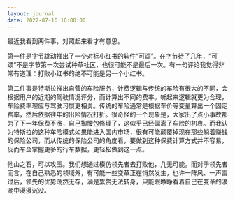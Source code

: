 ```yaml
---
layout: journal
date: 2022-07-16 10:00:00
---
```


最近我看到两件事，对照起来看才有意思。

第一件是字节跳动推出了一个对标小红书的软件“可颂”。在字节待了几年，“可颂”不是字节第一次尝试种草社区，也很可能不是最后一次。有一句评论我觉得非常有道理：打败小红书的绝不可能是另一个小红书。

第二件事是特斯拉推出自营的车险服务，计费逻辑与传统的车险有很大的不同，会根据用户的近期的驾驶情况评分，而计算出不同的费率。听起来逻辑就更为合理，车险费率理应与驾驶习惯更相关。传统的车险通常是根据车价等变量算出一个固定费率，然后依据往年的出险情况打折。很奇怪的一个现象是，大家出了点小事故都为了下一年保费不涨，自己掏腰包修理了，这似乎已经偏离了车险的初衷。而我认为特斯拉的这种车险模式如果能进入国内市场，很有可能颠覆掉现在那些躺着赚钱的保险公司，而从传统的保险公司的角度看，要做到这种保费计算方式并不容易，反而车企掌握更多的行车数据，更轻松做到这一点。

他山之石，可以攻玉。我们想通过模仿领先者去打败他，几无可能。而对于领先者而言，在自己熟悉的领域外，有可能一些变革正在悄然发生，也许一阵风、一声雷过后，领先的优势荡然无存，满是累赘无法转身，只能眼睁睁看着自己在变革的浪潮中漫漫沉没。
